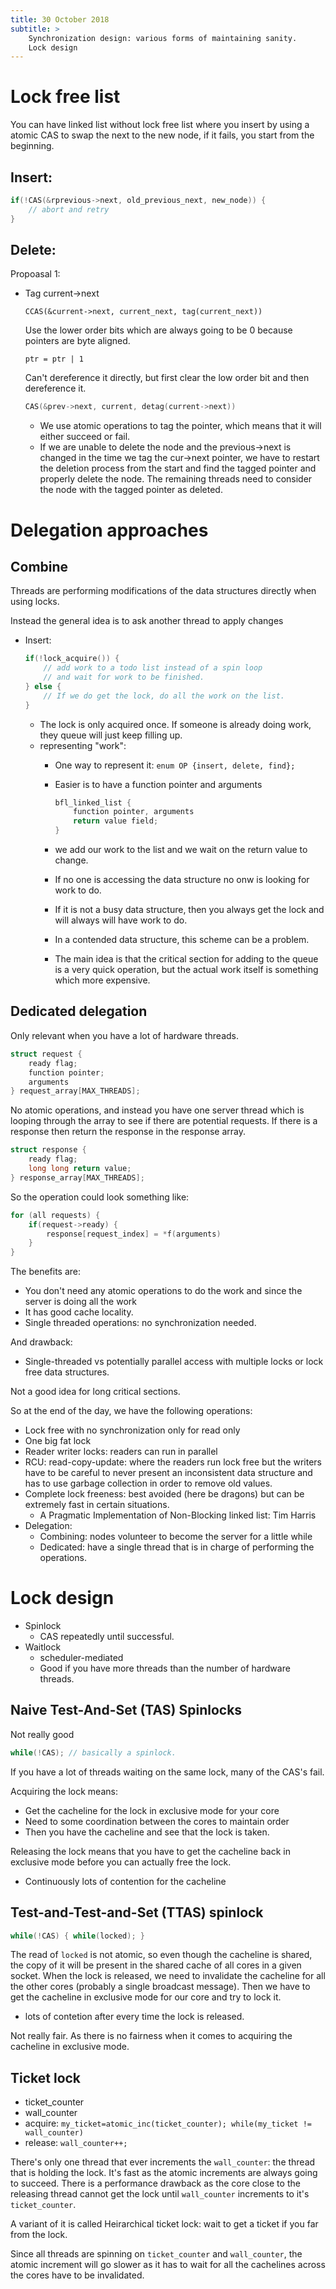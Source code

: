```yaml
---
title: 30 October 2018
subtitle: >
    Synchronization design: various forms of maintaining sanity.
    Lock design
---
```


# Lock free list

You can have linked list without lock free list where you insert by using a atomic CAS to swap the next to the new node, if it fails, you start from the beginning.

## Insert:

```c
if(!CAS(&rprevious->next, old_previous_next, new_node)) {
    // abort and retry
}

```

## Delete:

Propoasal 1:

* Tag current->next
    ```
    CCAS(&current->next, current_next, tag(current_next))
    ```

    Use the lower order bits which are always going to be 0 because pointers are byte aligned.
    ```
    ptr = ptr | 1
    ```

    Can't dereference it directly, but first clear the low order bit and then dereference it.
    ```c
    CAS(&prev->next, current, detag(current->next))
    ```

    * We use atomic operations to tag the pointer, which means that it will either succeed or fail.
    * If we are unable to delete the node and the previous->next is changed in the time we tag the cur->next pointer, we have to restart the deletion process from the start and find the tagged pointer and properly delete the node. The remaining threads need to consider the node with the tagged pointer as deleted.

# Delegation approaches

## Combine

Threads are performing modifications of the data structures directly when using locks.

Instead the general idea is to ask another thread to apply changes

* Insert:
  
    ```c
    if(!lock_acquire()) {
        // add work to a todo list instead of a spin loop
        // and wait for work to be finished.
    } else {
        // If we do get the lock, do all the work on the list.
    }
    ```
    
    * The lock is only acquired once. If someone is already doing work, they queue will just keep filling up.
    * representing "work":
        * One way to represent it: `enum OP {insert, delete, find};`
        * Easier is to have a function pointer and arguments
          
            ```c
            bfl_linked_list {
                function pointer, arguments
                return value field;
            }
            ```
            
        * we add our work to the list and we wait on the return value to change.
        * If no one is accessing the data structure no onw is looking for work to do.
        * If it is not a busy data structure, then you always get the lock and will always will have work to do.
        * In a contended data structure, this scheme can be a problem.
        * The main idea is that the critical section for adding to the queue is a very quick operation, but the actual work itself is something which more expensive.

## Dedicated delegation

Only relevant when you have a lot of hardware threads.

```c
struct request {
    ready flag;
    function pointer;
    arguments
} request_array[MAX_THREADS];
```

No atomic operations, and instead you have one server thread which is looping through the array to see if there are potential requests. If there is a response then return the response in the response array.

```c
struct response {
    ready flag;
    long long return value;
} response_array[MAX_THREADS];
```

So the operation could look something like:

```c
for (all requests) {
    if(request->ready) {
        response[request_index] = *f(arguments)
    }
}
```

The benefits are:
* You don't need any atomic operations to do the work and since the server is doing all the work
* It has good cache locality.
* Single threaded operations: no synchronization needed.

And drawback:
* Single-threaded vs potentially parallel access with multiple locks or lock free data structures.

Not a good idea for long critical sections.

So at the end of the day, we have the following operations:

* Lock free with no synchronization only for read only
* One big fat lock
* Reader writer locks: readers can run in parallel
* RCU: read-copy-update: where the readers run lock free but the writers have to be careful to never present an inconsistent data structure and has to use garbage collection in order to remove old values.
* Complete lock freeness: best avoided (here be dragons) but can be extremely fast in certain situations.
    * A Pragmatic Implementation of Non-Blocking linked list: Tim Harris
* Delegation:
    * Combining: nodes volunteer to become the server for a little while
    * Dedicated: have a single thread that is in charge of performing the operations.


# Lock design

* Spinlock
    * CAS repeatedly until successful.
* Waitlock
    * scheduler-mediated
    * Good if you have more threads than the number of hardware threads.


## Naive Test-And-Set (TAS) Spinlocks

Not really good

```c
while(!CAS); // basically a spinlock.
```

If you have a lot of threads waiting on the same lock, many of the CAS's fail.

Acquiring the lock means:
* Get the cacheline for the lock in exclusive mode for your core
* Need to some coordination between the cores to maintain order
* Then you have the cacheline and see that the lock is taken.

Releasing the lock means that you have to get the cacheline back in exclusive mode before you can actually free the lock.

* Continuously lots of contention for the cacheline

## Test-and-Test-and-Set (TTAS) spinlock

```c
while(!CAS) { while(locked); }
```

The read of `locked` is not atomic, so even though the cacheline is shared, the copy of it will be present in the shared cache of all cores in a given socket. When the lock is released, we need to invalidate the cacheline for all the other cores (probably a single broadcast message). Then we have to get the cacheline in exclusive mode for our core and try to lock it.

* lots of contetion after every time the lock is released.

Not really fair. As there is no fairness when it comes to acquiring the cacheline in exclusive mode.


## Ticket lock

* ticket_counter
* wall_counter
* acquire: `my_ticket=atomic_inc(ticket_counter); while(my_ticket != wall_counter)`
* release: `wall_counter++;`

There's only one thread that ever increments the `wall_counter`: the thread that is holding the lock. It's fast as the atomic increments are always going to succeed. There is a performance drawback as the core close to the releasing thread cannot get the lock until `wall_counter` increments to it's `ticket_counter`.

A variant of it is called Heirarchical ticket lock: wait to get a ticket if you far from the lock.

Since all threads are spinning on `ticket_counter` and `wall_counter`, the atomic increment will go slower as it has to wait for all the cachelines across the cores have to be invalidated.

